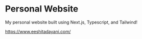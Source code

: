 # Personal Website

My personal website built using Next.js, Typescript, and Tailwind! 

https://www.eeshitadayani.com/
